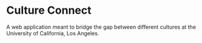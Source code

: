 # Culture Connect
A web application meant to bridge the gap between different cultures at the University of California, Los Angeles.

